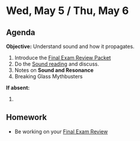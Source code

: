 Wed, May 5 / Thu, May 6
==================  
  
Agenda  
---------  
**Objective:** Understand sound and how it propagates.
  
1. Introduce the [Final Exam Review Packet][rev]
2. Do the [Sound reading][read] and discuss.
3. Notes on **Sound and Resonance**
4. Breaking Glass Mythbusters
  
**If absent:** 

1. 
  
Homework   
-------------  
- Be working on your [Final Exam Review][rev]

[rev]: https://avon.schoology.com/course/2624603689/materials?f=450604587
[read]: https://avon.schoology.com/course/2624603689/materials/gp/4929985209
<!--stackedit_data:
eyJoaXN0b3J5IjpbMTk2OTI1ODEwLC0xMzE0Nzc2NzAxLDExOT
I3NTAxOTQsODMzNDk1NTUsLTM3OTc3MTIwMSwyNDg3Nzg1Nzcs
MTQ1MjkyMzYwNCwtNzY5MzEzOTc1LC0zNjc4MzE1NDksNDYxMD
A3Mjg4LC0yMDI2ODg1ODMzLC00ODMwMDUxMDUsNDAyNzU5NzIx
LC04MDM2MDMxNzEsODk2ODAwMzkyLDExOTc5MzA3MDUsODkwNj
YxNDI5LDEwMjMwNTMwNTUsLTE1MDUzNTk0NDgsLTEzODg4ODA3
MzZdfQ==
-->